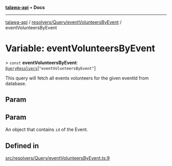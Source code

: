 [**talawa-api**](../../../../README.md) • **Docs**

***

[talawa-api](../../../../modules.md) / [resolvers/Query/eventVolunteersByEvent](../README.md) / eventVolunteersByEvent

# Variable: eventVolunteersByEvent

\> `const` **eventVolunteersByEvent**: [`QueryResolvers`](../../../../types/generatedGraphQLTypes/type-aliases/QueryResolvers.md)\[`"eventVolunteersByEvent"`\]

This query will fetch all events volunteers for the given eventId from database.

## Param

## Param

An object that contains `id` of the Event.

## Defined in

[src/resolvers/Query/eventVolunteersByEvent.ts:9](https://github.com/PalisadoesFoundation/talawa-api/blob/fb5076f344cd74d4e51c692cbc70fc337bf1ac39/src/resolvers/Query/eventVolunteersByEvent.ts#L9)
